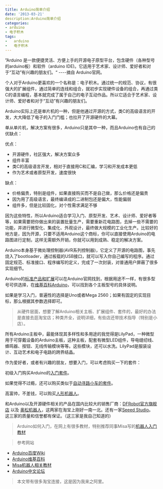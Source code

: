 ```yaml
---
title: Arduino简单介绍
date: '2013-03-21'
description:Arduino简单介绍
categories:
- arduino
- 电子积木
tags:
-	arduino
-	电子积木
---
```




”Arduino 是一款便捷灵活、方便上手的开源电子原型平台，包含硬件（各种型号的arduino板）和软件（arduino IDE)。它适用于艺术家、设计师、爱好者和对于“互动”有兴趣的朋友们。“ ----摘自 Arduino官网。

个人对于Arduino更喜欢的一个名称是：电子积木。通过统一的规范、协议，有很强大的扩展组件，通过简单的连线和组合，就初步实现硬件设备的组合，再通过类C的语言编程，基本就完成了属于自己的电子互动作品。所以它适合于艺术家、设计师、爱好者和对于“互动”有兴趣的朋友们。

Arduino实际上还是单片机的一种，但是他通过开源的方式，类C的高级语言的开发，大大降低了电子的入门门槛；也拉开了开源硬件的大幕。

单从单片机，解决方案有很多，Arduino只是其中一种，而且Arduino也有自己的优缺点：

优点：

*	开源硬件，社区强大，解决方案众多
*	组件丰富
*	类C的高级语言开发，相对于直接用C和汇编，学习和开发成本更低
*	作为艺术或者原型开发，速度很快

缺点：

*	价格偏贵，特别是组件，如果直接购买而不是自己做，那么价格还是偏贵
*	因为用了高级语言，最终编译成的二进制包还是偏大，性能偏弱
*	组件多，但是比较固化，对个性需求满足不够

因为这些特性，所以Arduino适合学习入门、原型开发、艺术、设计师、爱好者等等，如果需要把你做出来的装置批量生产，需要重新花电路图，去掉一些不需要的功能，并进行微型化、集成化、外观设计，最终做大规模的工业化生产。比较好的地方是，因为开源，只要不适用Arduino这个商标，你可以直接使用Arduino的电路图进行定制，这样无需额外开销，你就可以用到成熟、稳定的解决方案。

Arduino本身基于微处理控制器(AVR系列控制器)，它定义了开源的电路图，事先烧入了bootloader，通过板载的USB接口，就可以写入你自己编写的程序。通过固定规范、标准接口、程序编写的定义，完成了一次封装，对普通用户屏蔽了很多实现细节。

Arduino的[标准产品和扩展](http://arduino.cc/en/Main/Products)可以在Arduino官网找到，根据用途不一样，有很多型号可供选择，在[维基百科Arduino](http://zh.wikipedia.org/wiki/Arduino)，可以找到各个主板型号的具体说明。

如果是学习入门，普遍性的选择是Uno或者Mega 2560；如果有固定的实现目标，那么根据其参数选择即可。

>从硬件层面，想要了解Arduino相关主板、扩展组件、套件的，最好的办法是直接去逛淘宝店；种类齐全，说明详细，有些店还带技术指导（特别是小店）。

所有Arduino主板中，最能体现其多样性和多用途的我觉得是LilyPad，一种微型用于可穿戴设备的Arduino主板，这种主板，配套有微型LED组件，导电缝纫线、蜂鸣器、按钮、无线传输模块等等。这些模块，还可以水洗。LilyPad是服装设计、互动艺术和电子电路的跨界结晶。

作为爱好者，或者有兴趣的朋友，想要入门，可以考虑购买一下的套件：

初级入门购买Arduino的[入门套件](http://item.taobao.com/item.htm?id=13626470565)。

如果觉得不过瘾，还可以购买类似于[自动寻路小车的套件](http://item.taobao.com/item.htm?id=7424526051)。

高富帅，不差钱，可以购买[人形机器人](http://item.taobao.com/item.htm?id=19188632823)。


和Arduino以及开源硬件相关的产品在国内比较大的销售厂商：[DFRobot官方旗舰店](http://dfrobot.taobao.com/) 以及 [奥松机器人](http://robotbase.taobao.com/)，这两家在淘宝上刚好一南一北。还有一家[Seeed Studio](http://www.seeedstudio.com/)。 这三家的质量和信誉都有保证。（这三家是我自己知道的）



>Arduino如何入门，在网上有很多教材，特别推荐同事Misa写的[机器人入门教材](https://github.com/MisaZhu/Robotics/wiki)


>参考网站
>
*	[Arduino百度Wiki](http://baike.baidu.com/view/1268436.htm)
*	[Arduino维基百科](http://zh.wikipedia.org/wiki/Arduino)
*	[Misa机器人相关教材](https://github.com/MisaZhu/Robotics/wiki/04.01%E3%80%81Arduino%E5%9F%BA%E7%A1%80%E7%9F%A5%E8%AF%86)
*	[Arduino中文论坛](http://www.arduino.cn/)


>本文带有很多淘宝连接，这是因为我来之阿里。